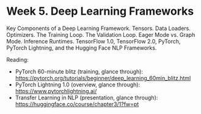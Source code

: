 # Week 5. Deep Learning Frameworks

Key Components of a Deep Learning Framework. Tensors. Data Loaders. Optimizers. The Training Loop. The Validation Loop. Eager Mode vs. 
Graph Mode. Inference Runtimes. TensorFlow 1.0, TensorFlow 2.0, PyTorch, PyTorch Lightning, and the Hugging Face NLP Frameworks.

Reading:

* PyTorch 60-minute blitz (training, glance through): https://pytorch.org/tutorials/beginner/deep_learning_60min_blitz.html
* PyTorch Lightning 1.0 (overview, glance through): https://www.pytorchlightning.ai/
* Transfer Learning in NLP (presentation, glance through): https://huggingface.co/course/chapter3/1?fw=pt
